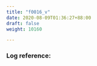 ```yaml
---
title: "f0016_v"
date: 2020-08-09T01:36:27+88:00
draft: false
weight: 10160

---
```


### Log reference: <no value>

```
